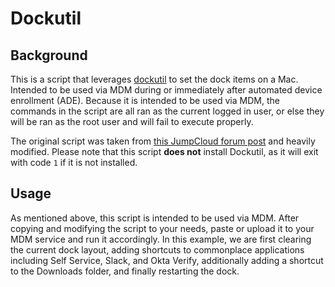 # Dockutil

## Background

This is a script that leverages [dockutil](https://github.com/kcrawford/dockutil) to set the dock items on a Mac. Intended to be used via MDM during or immediately after automated device enrollment (ADE). Because it is intended to be used via MDM, the commands in the script are all ran as the current logged in user, or else they will be ran as the root user and will fail to execute properly.

The original script was taken from [this JumpCloud forum post](https://community.jumpcloud.com/t5/community-scripts/using-dockutil-to-set-a-user-s-dock/m-p/1897) and heavily modified. Please note that this script **does not** install Dockutil, as it will exit with code `1` if it is not installed.

## Usage

As mentioned above, this script is intended to be used via MDM. After copying and modifying the script to your needs, paste or upload it to your MDM service and run it accordingly. In this example, we are first clearing the current dock layout, adding shortcuts to commonplace applications including Self Service, Slack, and Okta Verify, additionally adding a shortcut to the Downloads folder, and finally restarting the dock.
